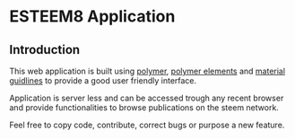 # ESTEEM8 Application

## Introduction
This web application is built using [polymer](https://www.polymer-project.org/1.0/), [polymer elements](https://elements.polymer-project.org/) and [material guidlines](https://material.io/guidelines/) to provide a good user friendly interface.

Application is server less and can be accessed trough any recent browser and provide functionalities to browse publications on the steem network.

Feel free to copy code, contribute, correct bugs or purpose a new feature.
